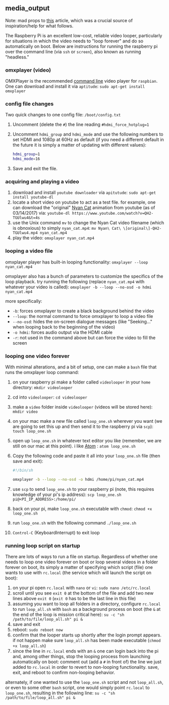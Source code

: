 ## media_output

Note: mad props to [this](https://oshlab.com/raspberry-pi-fireplace-video-looper/) article, which was a crucial source of inspiration/help for what follows.

The Raspberry Pi is an excellent low-cost, reliable video looper, particularly for situations in which the video needs to "loop forever" and do so automatically on boot. Below are instructions for running the raspberry pi over the command line (via `ssh` or `screen`), also known as running "headless."


### omxplayer (video)

OMXPlayer is the recommended [command line](https://en.wikipedia.org/wiki/Command-line_interface) video player for `raspbian`. One can download and install it via `aptitude`: `sudo apt-get install omxplayer`


### config file changes

Two quick changes to one config file: `/boot/config.txt`

1. Uncomment (delete the `#`) the line reading `#hdmi_force_hotplug=1`
2. Uncomment `hdmi_group` and `hdmi_mode` and use the following numbers to set HDMI and 1080p at 60Hz as default (if you need a different default in the future it is simply a matter of updating with different values):

    ```bash
    hdmi_group=1
    hdmi_mode=16
    ```

3. Save and exit the file.


### acquiring and playing a video

1. download and install `youtube downloader` via `apitutude`: `sudo apt-get install youtube-dl`
2. locate a short video on youtube to act as a test file. for example, one can download the "original" [Nyan Cat](https://en.wikipedia.org/wiki/Nyan_Cat) animation from youtube (as of 03/14/2017) via: `youtube-dl https://www.youtube.com/watch?v=QH2-TGUlwu4&t=4s`
3. use the Unix command `mv` to change the Nyan Cat video filename (which is obnoxious) to simply `nyan_cat.mp4`: `mv Nyan\ Cat\ \[original\]-QH2-TGUlwu4.mp4 nyan_cat.mp4`
4. play the video: `omxplayer nyan_cat.mp4`


### looping a video file

omxplayer player has built-in looping functionality: `omxplayer --loop nyan_cat.mp4`

omxplayer also has a bunch of parameters to customize the specifics of the loop playback. try running the following (replace `nyan_cat.mp4` with whatever your video is called): `omxplayer -b --loop --no-osd -o hdmi nyan_cat.mp4`

more specifically:

* `-b`: forces omxplayer to create a black background behind the video
* `--loop`: the normal command to force omxplayer to loop a video file
* `--no-osd`: hides the on-screen dialogue messages (like "Seeking..." when looping back to the beginning of the video)
* `-o hdmi`: forces audio output via the HDMI cable
* `-r`: not used in the command above but can force the video to fill the screen


### looping one video forever

With minimal alterations, and a bit of setup, one can make a `bash` file that runs the omxplayer loop command:

1. on your raspberry pi make a folder called `videolooper` in your `home` directory: `mkdir videolooper`
2. cd into `videolooper`: `cd videolooper`
3. make a `video` folder inside `videolooper` (videos will be stored here): `mkdir video`
4. on your mac make a new file called `loop_one.sh` wherever you want (we are going to set this up and then send it to the raspberry pi via `scp`): `touch loop_one.sh`
5. open up `loop_one.sh` in whatever text editor you like (remember, we are still on our mac at this point). i like [Atom](https://atom.io/) : `atom loop_one.sh`
6. Copy the following code and paste it all into your `loop_one.sh` file (then save and exit):

    ```bash
    #!/bin/sh

    omxplayer -b --loop --no-osd -o hdmi /home/pi/nyan_cat.mp4

    ```
7. use `scp` to send `loop_one.sh` to your raspberry pi (note, this requires knowledge of your pi's ip address): `scp loop_one.sh pi@<PI_IP_ADDRESS>:/home/pi/`

8. back on your pi, make `loop_one.sh` executable with `chmod`: `chmod +x loop_one.sh`
9. run `loop_one.sh` with the following command `./loop_one.sh`
10. `Control-C` (KeyboardInterrupt) to exit loop


### running loop script on startup

There are lots of ways to run a file on startup. Regardless of whether one needs to loop one video forever on boot or loop several videos in a folder forever on boot, its simply a matter of specifying which script (file) one wants to use with `rc.local` (the service which will launch the script on boot):

1. on your pi open `rc.local` with `nano` or `vi`: `sudo nano /etc/rc.local`
2. scroll until you see `exit 0` at the bottom of the file and add two new lines above `exit 0` (`exit 0` has to be the last line in this file)
3. assuming you want to loop all folders in a directory, configure `rc.local` to run `loop_all.sh` with `bash` as a background process  on boot (the `&` at the end of the loop is mission critical here): `su -c "sh /path/to/file/loop_all.sh" pi &`
4. save and exit
5. reboot: `sudo reboot now`
6. confirm that the looper starts up shortly after the login prompt appears. if not happen make sure `loop_all.sh` has been made executable (`chmod +x loop_all.sh`)
7. since the line in `rc.local` ends with an `&` one can login back into the pi and, among other things, stop the looping process from launching automatically on boot: comment out (add a `#` in front of) the line we just added to `rc.local` in order to revert to non-looping functionality. save, exit, and reboot to confirm non-looping behavior.

alternately, if one wanted to use the `loop_one.sh` script and not `loop_all.sh`, or even to some other `bash` script, one would simply point `rc.local` to `loop_one.sh`, resulting in the following line: `su -c "sh /path/to/file/loop_all.sh" pi &`

